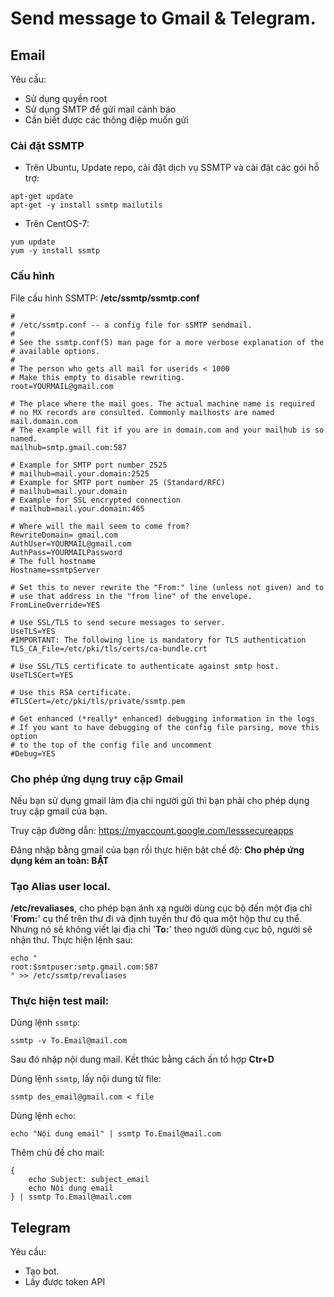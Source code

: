# Send message to Gmail & Telegram.

## Email
Yêu cầu:
* Sử dụng quyền root
* Sử dụng SMTP để gửi mail cảnh báo
* Cần biết được các thông điệp muốn gửi
### Cài đặt SSMTP
* Trên Ubuntu, Update repo, cài đặt dịch vụ SSMTP và cài đặt các gói hỗ trợ:
```
apt-get update
apt-get -y install ssmtp mailutils
```
* Trên CentOS-7:
```
yum update
yum -y install ssmtp
```
### Cấu hình 
File cấu hình SSMTP: **/etc/ssmtp/ssmtp.conf**

```
#
# /etc/ssmtp.conf -- a config file for sSMTP sendmail.
#
# See the ssmtp.conf(5) man page for a more verbose explanation of the
# available options.
#
# The person who gets all mail for userids < 1000
# Make this empty to disable rewriting.
root=YOURMAIL@gmail.com

# The place where the mail goes. The actual machine name is required
# no MX records are consulted. Commonly mailhosts are named mail.domain.com
# The example will fit if you are in domain.com and your mailhub is so named.
mailhub=smtp.gmail.com:587

# Example for SMTP port number 2525
# mailhub=mail.your.domain:2525
# Example for SMTP port number 25 (Standard/RFC)
# mailhub=mail.your.domain        
# Example for SSL encrypted connection
# mailhub=mail.your.domain:465

# Where will the mail seem to come from?
RewriteDomain= gmail.com
AuthUser=YOURMAIL@gmail.com
AuthPass=YOURMAILPassword
# The full hostname
Hostname=ssmtpServer

# Set this to never rewrite the "From:" line (unless not given) and to
# use that address in the "from line" of the envelope.
FromLineOverride=YES

# Use SSL/TLS to send secure messages to server.
UseTLS=YES
#IMPORTANT: The following line is mandatory for TLS authentication
TLS_CA_File=/etc/pki/tls/certs/ca-bundle.crt

# Use SSL/TLS certificate to authenticate against smtp host.
UseTLSCert=YES

# Use this RSA certificate.
#TLSCert=/etc/pki/tls/private/ssmtp.pem

# Get enhanced (*really* enhanced) debugging information in the logs
# If you want to have debugging of the config file parsing, move this option
# to the top of the config file and uncomment
#Debug=YES
```
### Cho phép ứng dụng truy cập Gmail
Nếu bạn sử dụng gmail làm địa chỉ người gửi thì bạn phải cho phép dụng truy cập gmail của bạn.

Truy cập đường dẫn: https://myaccount.google.com/lesssecureapps

Đăng nhập bằng gmail của bạn rồi thực hiện bật chế độ: **Cho phép ứng dụng kém an toàn: BẬT**
### Tạo Alias user local.
**/etc/revaliases**, cho phép bạn ánh xạ người dùng cục bộ đến một địa chỉ '**From:**' cụ thể trên thư đi và định tuyến thư đó qua một hộp thư cụ thể. Nhưng nó sẽ không viết lại địa chỉ '**To:**' theo người dùng cục bộ, người sẽ nhận thư.
Thực hiện lệnh sau:
```
echo " 
root:$smtpuser:smtp.gmail.com:587
" >> /etc/ssmtp/revaliases
```

### Thực hiện test mail:
Dùng lệnh `ssmtp`:
```
ssmtp -v To.Email@mail.com
```
Sau đó nhập nội dung mail. Kết thúc bằng cách ấn tổ hợp **Ctr+D**

Dùng lệnh `ssmtp`, lấy nội dung từ file:
```
ssmtp des_email@gmail.com < file
```
Dùng lệnh `echo`:
```
echo "Nội dung email" | ssmtp To.Email@mail.com
```
Thêm chủ đề cho mail:
```
{
    echo Subject: subject_email
    echo Nội dung email
} | ssmtp To.Email@mail.com
```

## Telegram
Yêu cầu:
* Tạo bot.
* Lấy được token API
